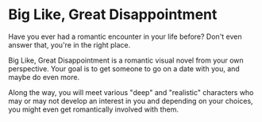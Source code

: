 # Big Like, Great Disappointment
Have you ever had a romantic encounter in your life before?
Don't even answer that, you're in the right place.

Big Like, Great Disappointment is a romantic visual novel from your own perspective. Your goal is to get someone to go on a date with you, and maybe do even more.

Along the way, you will meet various "deep" and "realistic" characters who may or may not develop an interest in you and depending on your choices, you might even get romantically involved with them.
